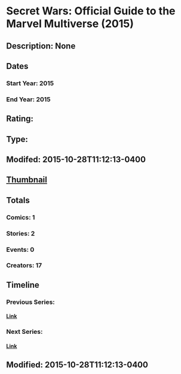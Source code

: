 # Secret Wars: Official Guide to the Marvel Multiverse (2015)
## Description: None
## Dates
### Start Year: 2015
### End Year: 2015
## Rating: 
## Type: 
## Modifed: 2015-10-28T11:12:13-0400
## [Thumbnail](http://i.annihil.us/u/prod/marvel/i/mg/6/40/5630e58a7a81a.jpg)
## Totals
### Comics: 1
### Stories: 2
### Events: 0
### Creators: 17
## Timeline
### Previous Series: 
#### [Link]()
### Next Series: 
#### [Link]()
## Modified: 2015-10-28T11:12:13-0400